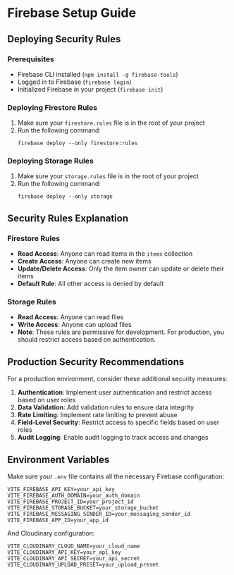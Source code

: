 # Firebase Setup Guide

## Deploying Security Rules

### Prerequisites

- Firebase CLI installed (`npm install -g firebase-tools`)
- Logged in to Firebase (`firebase login`)
- Initialized Firebase in your project (`firebase init`)

### Deploying Firestore Rules

1. Make sure your `firestore.rules` file is in the root of your project
2. Run the following command:
   ```
   firebase deploy --only firestore:rules
   ```

### Deploying Storage Rules

1. Make sure your `storage.rules` file is in the root of your project
2. Run the following command:
   ```
   firebase deploy --only storage
   ```

## Security Rules Explanation

### Firestore Rules

- **Read Access**: Anyone can read items in the `items` collection
- **Create Access**: Anyone can create new items
- **Update/Delete Access**: Only the item owner can update or delete their items
- **Default Rule**: All other access is denied by default

### Storage Rules

- **Read Access**: Anyone can read files
- **Write Access**: Anyone can upload files
- **Note**: These rules are permissive for development. For production, you should restrict access based on authentication.

## Production Security Recommendations

For a production environment, consider these additional security measures:

1. **Authentication**: Implement user authentication and restrict access based on user roles
2. **Data Validation**: Add validation rules to ensure data integrity
3. **Rate Limiting**: Implement rate limiting to prevent abuse
4. **Field-Level Security**: Restrict access to specific fields based on user roles
5. **Audit Logging**: Enable audit logging to track access and changes

## Environment Variables

Make sure your `.env` file contains all the necessary Firebase configuration:

```
VITE_FIREBASE_API_KEY=your_api_key
VITE_FIREBASE_AUTH_DOMAIN=your_auth_domain
VITE_FIREBASE_PROJECT_ID=your_project_id
VITE_FIREBASE_STORAGE_BUCKET=your_storage_bucket
VITE_FIREBASE_MESSAGING_SENDER_ID=your_messaging_sender_id
VITE_FIREBASE_APP_ID=your_app_id
```

And Cloudinary configuration:

```
VITE_CLOUDINARY_CLOUD_NAME=your_cloud_name
VITE_CLOUDINARY_API_KEY=your_api_key
VITE_CLOUDINARY_API_SECRET=your_api_secret
VITE_CLOUDINARY_UPLOAD_PRESET=your_upload_preset
```
